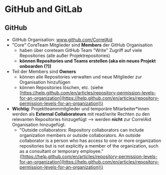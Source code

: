 # GitHub and GitLab

## GitHub

* GitHub Organisation: www.github.com/CorrelAid
* "Core" CoreTeam Mitglieder sind **Members** der GitHub Organisation
  * haben über coreteam GitHub Team "Write" Zugriff auf viele Repositories \(alle außer Projektrepositories\)
  * **können Repositories und Teams erstellen \(aka ein neues Projekt onboarden \(?\)\)**
* Teil der Members sind **Owners**
  * können alle Repositories verwalten und neue Mitglieder zur Organisation hinzufügen
  * können Repositories löschen, etc. \(siehe [https://help.github.com/en/articles/repository-permission-levels-for-an-organization](https://help.github.com/en/articles/repository-permission-levels-for-an-organization)\)
* **Wichtig**: Projektteammmitglieder und temporäre Mitarbeiter\*innen werden als **External Collaborateurs** mit read/write Rechten zu den relevanten Repositories hinzugefügt --&gt; werden **nicht** zur CorrelAid Organisation hinzugefügt.  
  * "Outside collaborators: Repository collaborators can include organization members or outside collaborators. An outside collaborator is a person who has access to one or more organization repositories but is not explicitly a member of the organization, such as a consultant or temporary employee." \([https://help.github.com/en/articles/repository-permission-levels-for-an-organization](https://help.github.com/en/articles/repository-permission-levels-for-an-organization)\)

